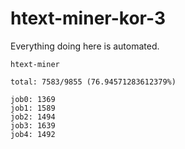 # htext-miner-kor-3

Everything doing here is automated.

```
htext-miner

total: 7583/9855 (76.94571283612379%)

job0: 1369
job1: 1589
job2: 1494
job3: 1639
job4: 1492
```